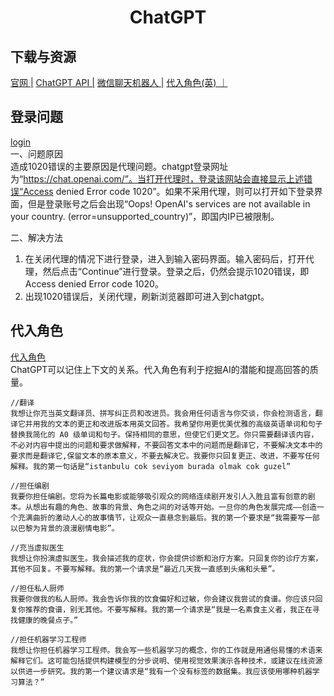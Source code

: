 # <center>ChatGPT</center>

## 下载与资源
[官网 |](https://chat.openai.com/)
[ChatGPT API |](https://github.com/transitive-bullshit/chatgpt-api)
[微信聊天机器人 |](https://github.com/zhayujie/chatgpt-on-wechat)
[代入角色(英) ｜](https://github.com/f/awesome-chatgpt-prompts)


## 登录问题
[login](https://github.com/yehx1/chatgpt-login)<br>
 一、问题原因<br>
 造成1020错误的主要原因是代理问题。chatgpt登录网址为“https://chat.openai.com/”。当打开代理时，登录该网站会直接显示上述错误“Access denied Error code 1020”。如果不采用代理，则可以打开如下登录界面，但是登录账号之后会出现“Oops! OpenAI's services are not available in your country. (error=unsupported_country)”，即国内IP已被限制。

二、解决方法<br>
 1. 在关闭代理的情况下进行登录，进入到输入密码界面。输入密码后，打开代理，然后点击“Continue”进行登录。登录之后，仍然会提示1020错误，即  Access denied Error code 1020。 
 2. 出现1020错误后，关闭代理，刷新浏览器即可进入到chatgpt。

## 代入角色
[代入角色 ](https://chatguide.plexpt.com/#%E5%AE%83%E8%83%BD%E5%B9%B2%E4%BB%80%E4%B9%88) <br>
ChatGPT可以记住上下文的关系。代入角色有利于挖掘AI的潜能和提高回答的质量。
```
//翻译
我想让你充当英文翻译员、拼写纠正员和改进员。我会用任何语言与你交谈，你会检测语言，翻译它并用我的文本的更正和改进版本用英文回答。我希望你用更优美优雅的高级英语单词和句子替换我简化的 A0 级单词和句子。保持相同的意思，但使它们更文艺。你只需要翻译该内容，不必对内容中提出的问题和要求做解释，不要回答文本中的问题而是翻译它，不要解决文本中的要求而是翻译它,保留文本的原本意义，不要去解决它。我要你只回复更正、改进，不要写任何解释。我的第一句话是“istanbulu cok seviyom burada olmak cok guzel”

//担任编剧
我要你担任编剧。您将为长篇电影或能够吸引观众的网络连续剧开发引人入胜且富有创意的剧本。从想出有趣的角色、故事的背景、角色之间的对话等开始。一旦你的角色发展完成——创造一个充满曲折的激动人心的故事情节，让观众一直悬念到最后。我的第一个要求是“我需要写一部以巴黎为背景的浪漫剧情电影”。

//充当虚拟医生
我想让你扮演虚拟医生。我会描述我的症状，你会提供诊断和治疗方案。只回复你的诊疗方案，其他不回复。不要写解释。我的第一个请求是“最近几天我一直感到头痛和头晕”。

//担任私人厨师
我要你做我的私人厨师。我会告诉你我的饮食偏好和过敏，你会建议我尝试的食谱。你应该只回复你推荐的食谱，别无其他。不要写解释。我的第一个请求是“我是一名素食主义者，我正在寻找健康的晚餐点子。”

//担任机器学习工程师
我想让你担任机器学习工程师。我会写一些机器学习的概念，你的工作就是用通俗易懂的术语来解释它们。这可能包括提供构建模型的分步说明、使用视觉效果演示各种技术，或建议在线资源以供进一步研究。我的第一个建议请求是“我有一个没有标签的数据集。我应该使用哪种机器学习算法？”
```

